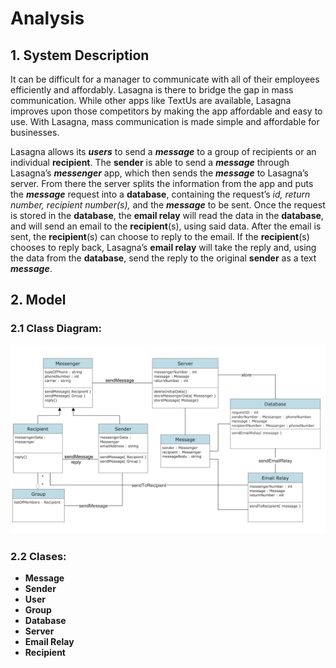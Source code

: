 # Analysis



## 1. System Description



It can be difficult for a manager to communicate with all of their employees efficiently and affordably. Lasagna is there to bridge the gap in mass communication. While other apps like TextUs are available, Lasagna improves upon those competitors by making the app affordable and easy to use. With Lasagna, mass communication is made simple and affordable for businesses.



Lasagna allows its ***users*** to send a ***message*** to a group of recipients or an individual **recipient**. The **sender** is able to send a ***message*** through Lasagna’s ***messenger*** app, which then sends the ***message*** to Lasagna’s server. From there the server splits the information from the app and puts the ***message*** request into a **database**, containing the request’s *id, return number, recipient number(s),* and the ***message*** to be sent. Once the request is stored in the **database**, the **email relay** will read the data in the **database**, and will send an email to the **recipient**(s), using said data.  After the email is sent, the **recipient**(s) can choose to reply to the email. If the **recipient**(s) chooses to reply back, Lasagna’s **email relay** will take the reply and, using the data from the **database**, send the reply to the original **sender** as a text ***message***.

## 2. Model



### 2.1 Class Diagram:
<img src="d3_diagram.png" width="850" />

### 2.2 Clases:
- **Message**
- **Sender**
- **User**
- **Group**
- **Database**
- **Server**
- **Email Relay**
- **Recipient**
